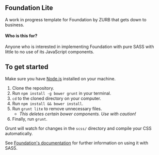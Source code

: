 ## Foundation Lite

A work in progress template for Foundation by ZURB that gets down to business.

#### Who is this for?

Anyone who is interested in implementing Foundation with pure SASS with little to no use of its JavaScript components.

## To get started

Make sure you have [Node.js](http://nodejs.org) installed on your machine.

1. Clone the repository.
2. Run `npm install -g bower grunt` in your terminal.
3. `cd` to the cloned directory on your computer.
4. Run `npm install && bower install`.
5. Run `grunt lite` to remove unnecessary files.
   - _This deletes certain bower components. Use with caution!_
6. Finally, run `grunt`.

Grunt will watch for changes in the `scss/` directory and compile your CSS automatically.

See [Foundation's documentation](http://foundation.zurb.com/docs/) for further information on using it with SASS.
